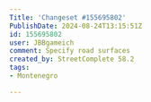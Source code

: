 ```yaml
---
Title: 'Changeset #155695802'
PublishDate: 2024-08-24T13:15:51Z
id: 155695802
user: JBBgameich
comment: Specify road surfaces
created_by: StreetComplete 58.2
tags:
- Montenegro

---
```

